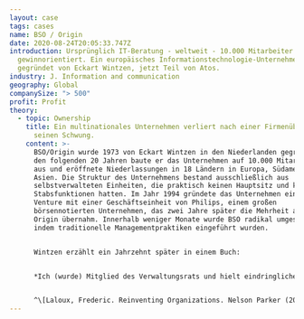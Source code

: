 ```yaml
---
layout: case
tags: cases
name: BSO / Origin
date: 2020-08-24T20:05:33.747Z
introduction: Ursprünglich IT-Beratung - weltweit - 10.000 Mitarbeiter -
  gewinnorientiert. Ein europäisches Informationstechnologie-Unternehmen,
  gegründet von Eckart Wintzen, jetzt Teil von Atos.
industry: J. Information and communication
geography: Global
companySize: "> 500"
profit: Profit
theory:
  - topic: Ownership
    title: Ein multinationales Unternehmen verliert nach einer Firmenübernahme
      seinen Schwung.
    content: >-
      BSO/Origin wurde 1973 von Eckart Wintzen in den Niederlanden gegründet. In
      den folgenden 20 Jahren baute er das Unternehmen auf 10.000 Mitarbeiter
      aus und eröffnete Niederlassungen in 18 Ländern in Europa, Südamerika und
      Asien. Die Struktur des Unternehmens bestand ausschließlich aus
      selbstverwalteten Einheiten, die praktisch keinen Hauptsitz und keine
      Stabsfunktionen hatten. Im Jahr 1994 gründete das Unternehmen ein Joint
      Venture mit einer Geschäftseinheit von Philips, einem großen
      börsennotierten Unternehmen, das zwei Jahre später die Mehrheit an BSO/
      Origin übernahm. Innerhalb weniger Monate wurde BSO radikal umgestaltet,
      indem traditionelle Managementpraktiken eingeführt wurden.


      Wintzen erzählt ein Jahrzehnt später in einem Buch:


      *Ich (wurde) Mitglied des Verwaltungsrats und hielt eindringliche Reden, um das System zu erhalten. Aber leider - wenn auch nicht überraschend angesichts der Perspektive, aus der sie kamen - sprachen meine Kollegen von Phillips im Vorstand das Wort "inakzeptabel" regelmäßig und mit Nachdruck aus. In den Augen von Phillips war es "eine Todsünde", Menschen die Befugnis zu geben, Personal einzustellen oder auch nur Karten für ein Musical zu vergeben. Ich glaube, dass wir einmal buchstäblich über das Thema geschrien haben, bis unsere Gesichter rot wurden. Zwei Welten prallten aufeinander: eine Welt der strengen Finanzverfahren in Verbindung mit "Kontrolle, Kontrolle, doppelte Kontrolle" und eine Welt von "habt Vertrauen, habt Vertrauen"* 


      ^\[Laloux, Frederic. Reinventing Organizations. Nelson Parker (2014), S. 252-253]
---
```

